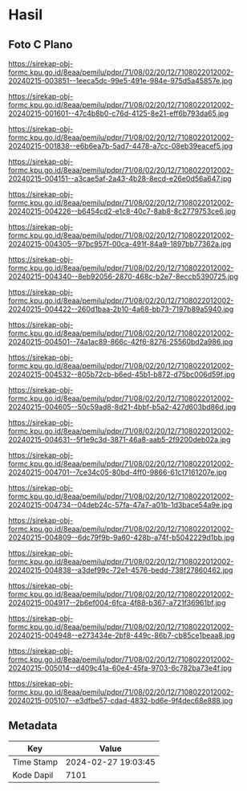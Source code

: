 # Hasil

## Foto C Plano

https://sirekap-obj-formc.kpu.go.id/8eaa/pemilu/pdpr/71/08/02/20/12/7108022012002-20240215-003851--1eeca5dc-99e5-491e-984e-975d5a45857e.jpg

https://sirekap-obj-formc.kpu.go.id/8eaa/pemilu/pdpr/71/08/02/20/12/7108022012002-20240215-001601--47c4b8b0-c76d-4125-8e21-eff6b793da65.jpg

https://sirekap-obj-formc.kpu.go.id/8eaa/pemilu/pdpr/71/08/02/20/12/7108022012002-20240215-001838--e6b6ea7b-5ad7-4478-a7cc-08eb39eacef5.jpg

https://sirekap-obj-formc.kpu.go.id/8eaa/pemilu/pdpr/71/08/02/20/12/7108022012002-20240215-004151--a3cae5af-2a43-4b28-8ecd-e26e0d56a647.jpg

https://sirekap-obj-formc.kpu.go.id/8eaa/pemilu/pdpr/71/08/02/20/12/7108022012002-20240215-004226--b6454cd2-e1c8-40c7-8ab8-8c2779753ce6.jpg

https://sirekap-obj-formc.kpu.go.id/8eaa/pemilu/pdpr/71/08/02/20/12/7108022012002-20240215-004305--97bc957f-00ca-491f-84a9-1897bb77362a.jpg

https://sirekap-obj-formc.kpu.go.id/8eaa/pemilu/pdpr/71/08/02/20/12/7108022012002-20240215-004340--8eb92056-2870-468c-b2e7-8eccb5390725.jpg

https://sirekap-obj-formc.kpu.go.id/8eaa/pemilu/pdpr/71/08/02/20/12/7108022012002-20240215-004422--260d1baa-2b10-4a68-bb73-7197b89a5940.jpg

https://sirekap-obj-formc.kpu.go.id/8eaa/pemilu/pdpr/71/08/02/20/12/7108022012002-20240215-004501--74a1ac89-866c-42f6-8276-25560bd2a986.jpg

https://sirekap-obj-formc.kpu.go.id/8eaa/pemilu/pdpr/71/08/02/20/12/7108022012002-20240215-004532--805b72cb-b6ed-45b1-b872-d75bc006d59f.jpg

https://sirekap-obj-formc.kpu.go.id/8eaa/pemilu/pdpr/71/08/02/20/12/7108022012002-20240215-004605--50c59ad8-8d21-4bbf-b5a2-427d603bd86d.jpg

https://sirekap-obj-formc.kpu.go.id/8eaa/pemilu/pdpr/71/08/02/20/12/7108022012002-20240215-004631--5f1e9c3d-3871-46a8-aab5-2f9200deb02a.jpg

https://sirekap-obj-formc.kpu.go.id/8eaa/pemilu/pdpr/71/08/02/20/12/7108022012002-20240215-004701--7ce34c05-80bd-4ff0-9866-61c17161207e.jpg

https://sirekap-obj-formc.kpu.go.id/8eaa/pemilu/pdpr/71/08/02/20/12/7108022012002-20240215-004734--04deb24c-57fa-47a7-a01b-1d3bace54a9e.jpg

https://sirekap-obj-formc.kpu.go.id/8eaa/pemilu/pdpr/71/08/02/20/12/7108022012002-20240215-004809--6dc79f9b-9a60-428b-a74f-b5042229d1bb.jpg

https://sirekap-obj-formc.kpu.go.id/8eaa/pemilu/pdpr/71/08/02/20/12/7108022012002-20240215-004838--a3def99c-72e1-4576-bedd-738f27860462.jpg

https://sirekap-obj-formc.kpu.go.id/8eaa/pemilu/pdpr/71/08/02/20/12/7108022012002-20240215-004917--2b6ef004-6fca-4f88-b367-a721f36961bf.jpg

https://sirekap-obj-formc.kpu.go.id/8eaa/pemilu/pdpr/71/08/02/20/12/7108022012002-20240215-004948--e273434e-2bf8-449c-86b7-cb85ce1beaa8.jpg

https://sirekap-obj-formc.kpu.go.id/8eaa/pemilu/pdpr/71/08/02/20/12/7108022012002-20240215-005014--d409c41a-60e4-45fa-9703-6c782ba73e4f.jpg

https://sirekap-obj-formc.kpu.go.id/8eaa/pemilu/pdpr/71/08/02/20/12/7108022012002-20240215-005107--e3dfbe57-cdad-4832-bd6e-9f4dec68e888.jpg


## Metadata

| Key        | Value               |
| ---------- | ------------------- |
| Time Stamp | 2024-02-27 19:03:45 |
| Kode Dapil | 7101                |



